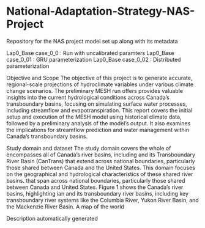 # National-Adaptation-Strategy-NAS-Project

Repository for the NAS project model set up along with its metadata

Lap0_Base case_0_0 : Run with uncalibrated paramters
Lap0_Base case_0_01 : GRU parameterization
Lap0_Base case_0_02 : Distributed parameterization

Objective and Scope
The objective of this project is to generate accurate, regional-scale projections of hydroclimate variables under various climate change scenarios. The preliminary MESH run offers provides valuable insights into the current hydrological conditions across Canada’s transboundary basins, focusing on simulating surface water processes, including streamflow and evapotranspiration. This report covers the initial setup and execution of the MESH model using historical climate data, followed by a preliminary analysis of the model’s output. It also examines the implications for streamflow prediction and water management within Canada’s transboundary basins. 

Study domain and dataset 
The study domain covers the whole of encompasses all of Canada’s river basins, including  and its Transboundary River Basin (CanTrans) that extend across national boundaries, particularly those shared between Canada and the United States. This domain focuses on the geographical and hydrological characteristics of these shared river basins. that span across national boundaries, particularly those shared between Canada and United States. Figure 1 shows the Canada’s river basins, highlighting ian and its transboundary river basins, including key transboundary river systems like the Columbia River, Yukon River Basin, and the Mackenzie River Basin.
A map of the world

Description automatically generated

